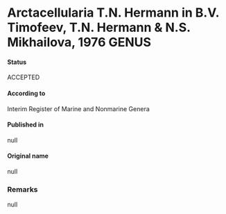 # Arctacellularia T.N. Hermann in B.V. Timofeev, T.N. Hermann & N.S. Mikhailova, 1976 GENUS

#### Status
ACCEPTED

#### According to
Interim Register of Marine and Nonmarine Genera

#### Published in
null

#### Original name
null

### Remarks
null